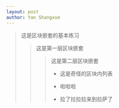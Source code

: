 ```yaml
---
layout: post
author: Yan Shangxue
---
```

> 这是区块嵌套的基本练习
> > 这是第一层区块嵌套
> > > 这是第二层区块嵌套
> > >  - 这是奇怪的区块内列表
> > >  * 啦啦啦
> > >  + 拉了拉拉拉来到拉萨了